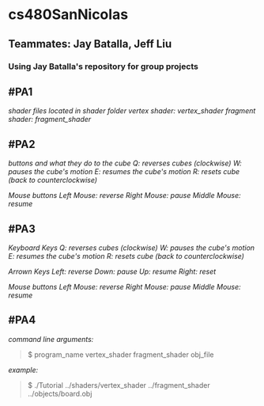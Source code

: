 # cs480SanNicolas

## Teammates: Jay Batalla, Jeff Liu
### Using Jay Batalla's repository for group projects


#PA1
---------------------
*shader files located in shader folder*
*vertex shader: vertex_shader*
*fragment shader: fragment_shader*

#PA2
---------------------
*buttons and what they do to the cube*
*Q: reverses cubes (clockwise)*
*W: pauses the cube's motion*
*E: resumes the cube's motion*
*R: resets cube (back to counterclockwise)*

*Mouse buttons*
*Left Mouse: reverse*
*Right Mouse: pause*
*Middle Mouse: resume*

#PA3
---------------------
*Keyboard Keys*
*Q: reverses cubes (clockwise)*
*W: pauses the cube's motion*
*E: resumes the cube's motion*
*R: resets cube (back to counterclockwise)*

*Arrown Keys*
*Left: reverse*
*Down: pause*
*Up: resume*
*Right: reset*

*Mouse buttons*
*Left Mouse: reverse*
*Right Mouse: pause*
*Middle Mouse: resume*

#PA4
---------------------
*command line arguments:*
>$ program_name vertex_shader fragment_shader obj_file

*example:*
>$ ./Tutorial ../shaders/vertex_shader ../fragment_shader ../objects/board.obj

